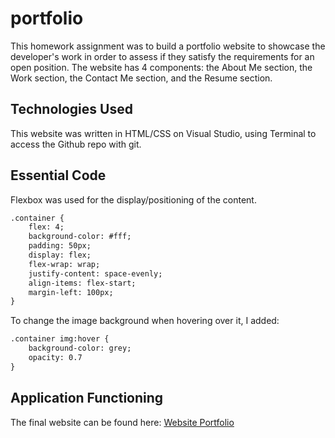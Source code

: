 # portfolio
This homework assignment was to build a portfolio website to showcase the developer's work in order to assess if they satisfy the requirements for an open position. The website has 4 components: the About Me section, the Work section, the Contact Me section, and the Resume section. 

## Technologies Used
This website was written in HTML/CSS on Visual Studio, using Terminal to access the Github repo with git.

## Essential Code
Flexbox was used for the display/positioning of the content.
```html
.container {
    flex: 4;
    background-color: #fff;
    padding: 50px;
    display: flex;
    flex-wrap: wrap;
    justify-content: space-evenly;
    align-items: flex-start;
    margin-left: 100px;
}
```

To change the image background when hovering over it, I added:
```html
.container img:hover {
    background-color: grey;
    opacity: 0.7
}
```

## Application Functioning
The final website can be found here: [Website Portfolio](https://samyuhan.github.io/portfolio/)
